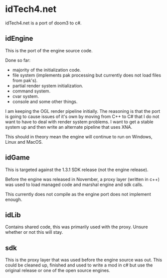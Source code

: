idTech4.net
===================

idTech4.net is a port of doom3 to c#.

idEngine
-------------------

This is the port of the engine source code.

Done so far:

* majority of the initialization code.
* file system (implements pak processing but currently does not load files from pak's).
* partial render system initialization.
* command system.
* cvar system.
* console and some other things.

I am keeping the OGL render pipeline initially.  The reasoning is that the port is going to cause issues of it's own by moving from C++ to C# that I do not want to have to deal
with render system problems.  I want to get a stable system up and then write an alternate pipeline that uses XNA.

This should in theory mean the engine will continue to run on Windows, Linux and MacOS.

idGame
-------------------

This is targeted against the 1.3.1 SDK release (not the engine release).  

Before the engine was released in November, a proxy layer (written in c++) was used to load managed code and marshal engine and sdk calls.

This currently does not compile as the engine port does not implement enough.

idLib
-------------------

Contains shared code, this was primarily used with the proxy.  Unsure whether or not this will stay.

sdk
-------------------

This is the proxy layer that was used before the engine source was out.  This could be cleaned up, finished and used to write a mod in c# but use the original release or one of the open source engines.